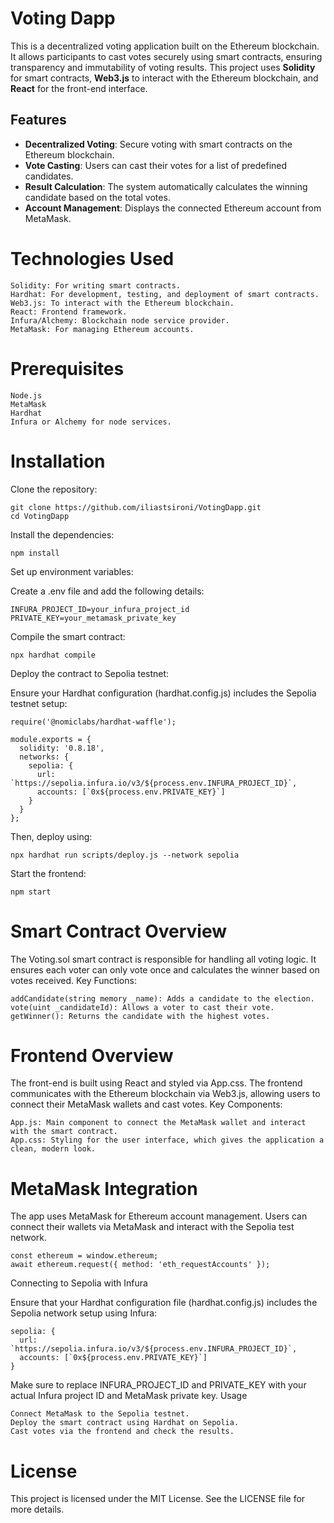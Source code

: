 
# Voting Dapp

This is a decentralized voting application built on the Ethereum blockchain. It allows participants to cast votes securely using smart contracts, ensuring transparency and immutability of voting results. This project uses **Solidity** for smart contracts, **Web3.js** to interact with the Ethereum blockchain, and **React** for the front-end interface.

## Features

- **Decentralized Voting**: Secure voting with smart contracts on the Ethereum blockchain.
- **Vote Casting**: Users can cast their votes for a list of predefined candidates.
- **Result Calculation**: The system automatically calculates the winning candidate based on the total votes.
- **Account Management**: Displays the connected Ethereum account from MetaMask.

# Technologies Used

    Solidity: For writing smart contracts.
    Hardhat: For development, testing, and deployment of smart contracts.
    Web3.js: To interact with the Ethereum blockchain.
    React: Frontend framework.
    Infura/Alchemy: Blockchain node service provider.
    MetaMask: For managing Ethereum accounts.

# Prerequisites

    Node.js
    MetaMask
    Hardhat
    Infura or Alchemy for node services.

# Installation

Clone the repository:

    git clone https://github.com/iliastsironi/VotingDapp.git
    cd VotingDapp

Install the dependencies:

    npm install

Set up environment variables:

Create a .env file and add the following details:

    INFURA_PROJECT_ID=your_infura_project_id
    PRIVATE_KEY=your_metamask_private_key

Compile the smart contract:

    npx hardhat compile

Deploy the contract to Sepolia testnet:

Ensure your Hardhat configuration (hardhat.config.js) includes the Sepolia testnet setup:

    require('@nomiclabs/hardhat-waffle');

    module.exports = {
      solidity: '0.8.18',
      networks: {
        sepolia: {
          url: `https://sepolia.infura.io/v3/${process.env.INFURA_PROJECT_ID}`,
          accounts: [`0x${process.env.PRIVATE_KEY}`]
        }
      }
    };

Then, deploy using:

    npx hardhat run scripts/deploy.js --network sepolia

Start the frontend:

    npm start

# Smart Contract Overview

The Voting.sol smart contract is responsible for handling all voting logic. It ensures each voter can only vote once and calculates the winner based on votes received.
Key Functions:

    addCandidate(string memory _name): Adds a candidate to the election.
    vote(uint _candidateId): Allows a voter to cast their vote.
    getWinner(): Returns the candidate with the highest votes.

# Frontend Overview

The front-end is built using React and styled via App.css. The frontend communicates with the Ethereum blockchain via Web3.js, allowing users to connect their MetaMask wallets and cast votes.
Key Components:

    App.js: Main component to connect the MetaMask wallet and interact with the smart contract.
    App.css: Styling for the user interface, which gives the application a clean, modern look.

# MetaMask Integration

The app uses MetaMask for Ethereum account management. Users can connect their wallets via MetaMask and interact with the Sepolia test network.


    const ethereum = window.ethereum;
    await ethereum.request({ method: 'eth_requestAccounts' });

Connecting to Sepolia with Infura

Ensure that your Hardhat configuration file (hardhat.config.js) includes the Sepolia network setup using Infura:

    sepolia: {
      url: `https://sepolia.infura.io/v3/${process.env.INFURA_PROJECT_ID}`,
      accounts: [`0x${process.env.PRIVATE_KEY}`]
    }

Make sure to replace INFURA_PROJECT_ID and PRIVATE_KEY with your actual Infura project ID and MetaMask private key.
Usage

    Connect MetaMask to the Sepolia testnet.
    Deploy the smart contract using Hardhat on Sepolia.
    Cast votes via the frontend and check the results.

# License

This project is licensed under the MIT License. See the LICENSE file for more details.
